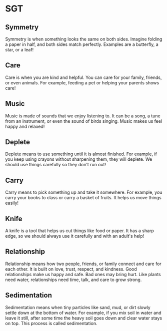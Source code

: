 # SGT

## Symmetry

Symmetry is when something looks the same on both sides. Imagine folding a paper in half, and both sides match perfectly. Examples are a butterfly, a star, or a leaf!

## Care

Care is when you are kind and helpful. You can care for your family, friends, or even animals. For example, feeding a pet or helping your parents shows care!

## Music

Music is made of sounds that we enjoy listening to. It can be a song, a tune from an instrument, or even the sound of birds singing. Music makes us feel happy and relaxed!

## Deplete

Deplete means to use something until it is almost finished. For example, if you keep using crayons without sharpening them, they will deplete. We should use things carefully so they don’t run out!

## Carry

Carry means to pick something up and take it somewhere. For example, you carry your books to class or carry a basket of fruits. It helps us move things easily!

## Knife

A knife is a tool that helps us cut things like food or paper. It has a sharp edge, so we should always use it carefully and with an adult's help!

## Relationship

Relationship means how two people, friends, or family connect and care for each other. It is built on love, trust, respect, and kindness. Good relationships make us happy and safe. Bad ones may bring hurt. Like plants need water, relationships need time, talk, and care to grow strong.

## Sedimentation

Sedimentation means when tiny particles like sand, mud, or dirt slowly settle down at the bottom of water. For example, if you mix soil in water and leave it still, after some time the heavy soil goes down and clear water stays on top. This process is called sedimentation.
